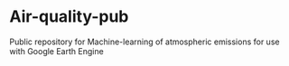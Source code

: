# Air-quality-pub
Public repository for Machine-learning of atmospheric emissions for use with Google Earth Engine
